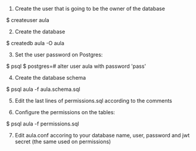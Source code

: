 1. Create the user that is going to be the owner of the database

 $ createuser aula

2. Create the database

 $ createdb aula -O aula

3. Set the user password on Postgres:

 $ psql
 $ postgres=# alter user aula with password 'pass'

4. Create the database schema

 $ psql aula -f aula.schema.sql

5. Edit the last lines of permissions.sql according to the comments

6. Configure the permissions on the tables:

 $ psql aula -f permissions.sql

7. Edit aula.conf accoring to your database name, user, password and jwt secret (the same used on permissions)
